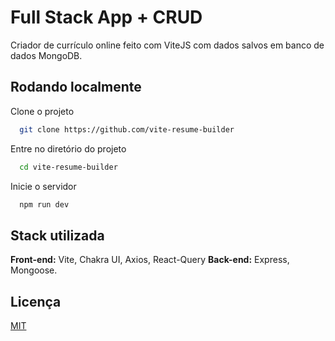 
# Full Stack App + CRUD

Criador de currículo online feito com ViteJS com dados salvos em banco de dados MongoDB.




## Rodando localmente

Clone o projeto

```bash
  git clone https://github.com/vite-resume-builder
```

Entre no diretório do projeto

```bash
  cd vite-resume-builder
```

Inicie o servidor

```bash
  npm run dev
```

## Stack utilizada

**Front-end:** Vite, Chakra UI, Axios, React-Query
**Back-end:** Express, Mongoose.


## Licença

[MIT](https://choosealicense.com/licenses/mit/)

